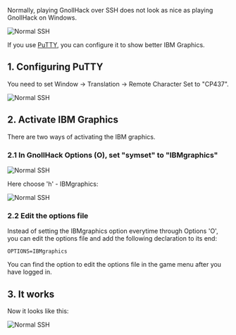 Normally, playing GnollHack over SSH does not look as nice as playing GnollHack on Windows.

![Normal SSH](https://images.gnollhack.com/wiki/IBMGraphicsWithPuTTY/NormalSSH.png)

If you use [PuTTY](https://www.putty.org/), you can configure it to show better IBM Graphics.

## 1. Configuring PuTTY

You need to set Window → Translation → Remote Character Set to "CP437".

![Normal SSH](https://images.gnollhack.com/wiki/IBMGraphicsWithPuTTY/PuTTYWindowTranslation.png)

## 2. Activate IBM Graphics

There are two ways of activating the IBM graphics.

### 2.1 In GnollHack Options (O), set "symset" to "IBMgraphics"

![Normal SSH](https://images.gnollhack.com/wiki/IBMGraphicsWithPuTTY/ServerOptions1.png)

Here choose 'h' - IBMgraphics:

![Normal SSH](https://images.gnollhack.com/wiki/IBMGraphicsWithPuTTY/ServerOptions2.png)

### 2.2 Edit the options file

Instead of setting the IBMgraphics option everytime through Options 'O', you can edit the options file and add the following declaration to its end:

`OPTIONS=IBMgraphics`

You can find the option to edit the options file in the game menu after you have logged in.

## 3. It works

Now it looks like this:

![Normal SSH](https://images.gnollhack.com/wiki/IBMGraphicsWithPuTTY/ServerOptions3.png)
